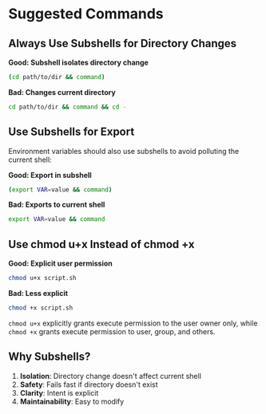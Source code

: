 # Suggested Commands

## Always Use Subshells for Directory Changes

**Good: Subshell isolates directory change**
```bash
(cd path/to/dir && command)
```

**Bad: Changes current directory**
```bash
cd path/to/dir && command && cd -
```

## Use Subshells for Export

Environment variables should also use subshells to avoid polluting the current shell:

**Good: Export in subshell**
```bash
(export VAR=value && command)
```

**Bad: Exports to current shell**
```bash
export VAR=value && command
```

## Use chmod u+x Instead of chmod +x

**Good: Explicit user permission**
```bash
chmod u+x script.sh
```

**Bad: Less explicit**
```bash
chmod +x script.sh
```

`chmod u+x` explicitly grants execute permission to the user owner only, while `chmod +x` grants execute permission to user, group, and others.

## Why Subshells?

1. **Isolation**: Directory change doesn't affect current shell
2. **Safety**: Fails fast if directory doesn't exist
3. **Clarity**: Intent is explicit
4. **Maintainability**: Easy to modify
